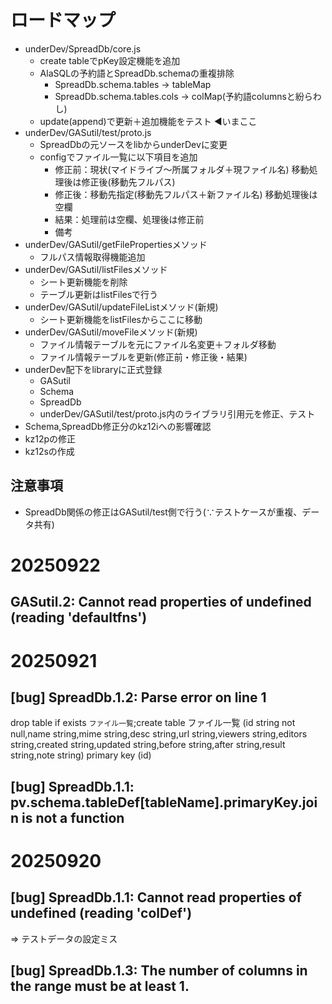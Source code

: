 # ロードマップ

- underDev/SpreadDb/core.js
  - create tableでpKey設定機能を追加
  - AlaSQLの予約語とSpreadDb.schemaの重複排除
    - SpreadDb.schema.tables -> tableMap
    - SpreadDb.schema.tables.cols -> colMap(予約語columnsと紛らわし)
  - update(append)で更新＋追加機能をテスト ◀いまここ
- underDev/GASutil/test/proto.js
  - SpreadDbの元ソースをlibからunderDevに変更
  - configでファイル一覧に以下項目を追加
      - 修正前：現状(マイドライブ〜所属フォルダ＋現ファイル名)
          移動処理後は修正後(移動先フルパス)
      - 修正後：移動先指定(移動先フルパス＋新ファイル名)
          移動処理後は空欄
      - 結果：処理前は空欄、処理後は修正前
      - 備考
- underDev/GASutil/getFilePropertiesメソッド
  - フルパス情報取得機能追加
- underDev/GASutil/listFilesメソッド
  - シート更新機能を削除
  - テーブル更新はlistFilesで行う
- underDev/GASutil/updateFileListメソッド(新規)
  - シート更新機能をlistFilesからここに移動
- underDev/GASutil/moveFileメソッド(新規)
  - ファイル情報テーブルを元にファイル名変更＋フォルダ移動
  - ファイル情報テーブルを更新(修正前・修正後・結果)
- underDev配下をlibraryに正式登録
  - GASutil
  - Schema
  - SpreadDb
  - underDev/GASutil/test/proto.js内のライブラリ引用元を修正、テスト
- Schema,SpreadDb修正分のkz12iへの影響確認
- kz12pの修正
- kz12sの作成

## 注意事項

- SpreadDb関係の修正はGASutil/test側で行う(∵テストケースが重複、データ共有)

# 20250922

## GASutil.2: Cannot read properties of undefined (reading 'defaultfns')

# 20250921

## [bug] SpreadDb.1.2: Parse error on line 1
drop table if exists `ファイル一覧`;create table ファイル一覧 (id string not null,name string,mime string,desc string,url string,viewers string,editors string,created string,updated string,before string,after string,result string,note string) primary key (id)

## [bug] SpreadDb.1.1: pv.schema.tableDef[tableName].primaryKey.join is not a function

# 20250920

## [bug] SpreadDb.1.1: Cannot read properties of undefined (reading 'colDef')

⇒ テストデータの設定ミス

## [bug] SpreadDb.1.3: The number of columns in the range must be at least 1.
